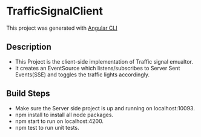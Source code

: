 # TrafficSignalClient

This project was generated with [Angular CLI](https://github.com/angular/angular-cli)

## Description
- This Project is the client-side implementation of Traffic signal emualtor.
- It creates an EventSource which listens/subscribes to Server Sent Events(SSE) and toggles the traffic lights accordingly.

## Build Steps
- Make sure the Server side project is up and running on localhost:10093.
- npm install to install all node packages.
- npm start to run on localhost:4200.
- npm test to run unit tests.

